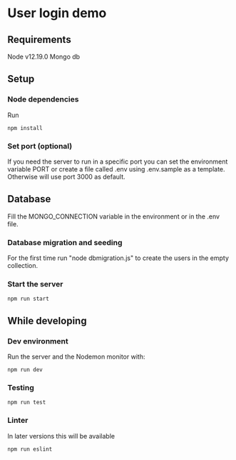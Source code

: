 # User login demo

## Requirements

Node v12.19.0
Mongo db

## Setup
### Node dependencies
Run
```
npm install
```

### Set port (optional)
If you need the server to run in a specific port you can set the environment variable PORT or create a file called .env using .env.sample as a template. Otherwise will use port 3000 as default.

## Database
Fill the MONGO_CONNECTION variable in the environment or in the .env file.

### Database migration and seeding
For the first time run "node dbmigration.js" to create the users in the empty collection.

### Start the server
```
npm run start
```

## While developing

### Dev environment
Run the server and the Nodemon monitor with:
```
npm run dev
```

### Testing
```
npm run test
```

### Linter
In later versions this will be available
```
npm run eslint
```

